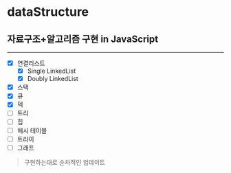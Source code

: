 # dataStructure

## 자료구조+알고리즘 구현 in JavaScript

---

- [x] 연결리스트
  - [x] Single LinkedList
  - [x] Doubly LinkedList
- [x] 스택
- [x] 큐
- [x] 덱
- [ ] 트리
- [ ] 힙
- [ ] 헤시 테이블
- [ ] 트라이
- [ ] 그래프

> 구현하는대로 순차적인 업데이트
